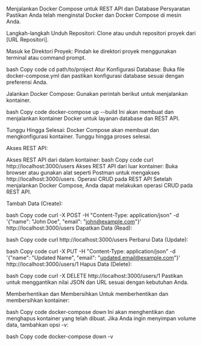 Menjalankan Docker Compose untuk REST API dan Database
Persyaratan
Pastikan Anda telah menginstal Docker dan Docker Compose di mesin Anda.

Langkah-langkah
Unduh Repositori:
Clone atau unduh repositori proyek dari [URL Repositori].

Masuk ke Direktori Proyek:
Pindah ke direktori proyek menggunakan terminal atau command prompt.

bash
Copy code
cd path/to/project
Atur Konfigurasi Database:
Buka file docker-compose.yml dan pastikan konfigurasi database sesuai dengan preferensi Anda.

Jalankan Docker Compose:
Gunakan perintah berikut untuk menjalankan kontainer.

bash
Copy code
docker-compose up --build
Ini akan membuat dan menjalankan kontainer Docker untuk layanan database dan REST API.

Tunggu Hingga Selesai:
Docker Compose akan membuat dan mengkonfigurasi kontainer. Tunggu hingga proses selesai.

Akses REST API:

Akses REST API dari dalam kontainer:
bash
Copy code
curl http://localhost:3000/users
Akses REST API dari luar kontainer:
Buka browser atau gunakan alat seperti Postman untuk mengakses http://localhost:3000/users.
Operasi CRUD pada REST API
Setelah menjalankan Docker Compose, Anda dapat melakukan operasi CRUD pada REST API.

Tambah Data (Create):

bash
Copy code
curl -X POST -H "Content-Type: application/json" -d '{"name": "John Doe", "email": "john@example.com"}' http://localhost:3000/users
Dapatkan Data (Read):

bash
Copy code
curl http://localhost:3000/users
Perbarui Data (Update):

bash
Copy code
curl -X PUT -H "Content-Type: application/json" -d '{"name": "Updated Name", "email": "updated.email@example.com"}' http://localhost:3000/users/1
Hapus Data (Delete):

bash
Copy code
curl -X DELETE http://localhost:3000/users/1
Pastikan untuk menggantikan nilai JSON dan URL sesuai dengan kebutuhan Anda.

Memberhentikan dan Membersihkan
Untuk memberhentikan dan membersihkan kontainer:

bash
Copy code
docker-compose down
Ini akan menghentikan dan menghapus kontainer yang telah dibuat. Jika Anda ingin menyimpan volume data, tambahkan opsi -v:

bash
Copy code
docker-compose down -v